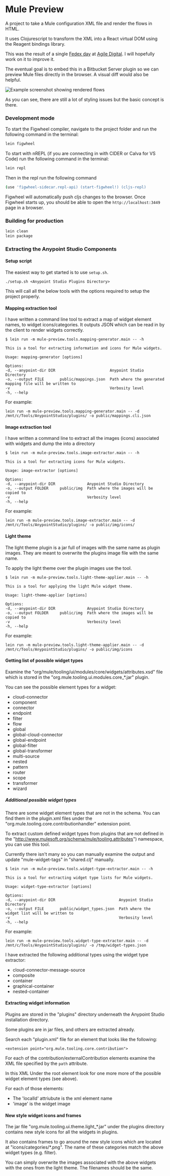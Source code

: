 # Mule Preview

A project to take a Mule configuration XML file and render the flows in HTML.

It uses Clojurescript to transform the XML into a React virtual DOM
using the Reagent bindings library.

This was the result of a single [Fedex day](http://www.theenterprisearchitect.eu/blog/2013/07/23/10-reasons-organize-fedex-day/) at [Agile Digital](https://agiledigital.com.au/).
I will hopefully work on it to improve it.

The eventual goal is to embed this in a Bitbucket Server plugin so we can preview
Mule files directly in the browser. A visual diff would also be helpful.

![Example screenshot showing rendered flows](https://raw.githubusercontent.com/NoxHarmonium/mule-preview/master/doc/example.PNG "Example screenshot showing rendered flows")

As you can see, there are still a lot of styling issues but the basic concept is there.

### Development mode

To start the Figwheel compiler, navigate to the project folder and run the following command in the terminal:

```bash
lein figwheel
```

To start with nREPL (if you are connecting in with CIDER or Calva for VS Code) run the following command in the terminal:

```bash
lein repl
```

Then in the repl run the following command

```bash
(use 'figwheel-sidecar.repl-api) (start-figwheel!) (cljs-repl)
```

Figwheel will automatically push cljs changes to the browser.
Once Figwheel starts up, you should be able to open the `http://localhost:3449` page in a browser.

### Building for production

```bash
lein clean
lein package
```

### Extracting the Anypoint Studio Components

#### Setup script

The easiest way to get started is to use `setup.sh`.

    ./setup.sh <Anypoint Studio Plugins Directory>

This will call all the below tools with the options required to setup
the project properly.

#### Mapping extraction tool

I have written a command line tool to extract a map of widget element names, to widget icons/categories.
It outputs JSON which can be read in by the client to render widgets correctly.

    $ lein run -m mule-preview.tools.mapping-generator.main -- -h

    This is a tool for extracting information and icons for Mule widgets.

    Usage: mapping-generator [options]

    Options:
    -d, --anypoint-dir DIR                        Anypoint Studio Directory
    -o, --output FILE       public/mappings.json  Path where the generated mapping file will be written to
    -v                                            Verbosity level
    -h, --help

For example:

    lein run -m mule-preview.tools.mapping-generator.main -- -d /mnt/c/Tools/AnypointStudio/plugins/ -o public/mappings.cli.json

#### Image extraction tool

I have written a command line to extract all the images (icons) associated with widgets
and dump the into a directory

    $ lein run -m mule-preview.tools.image-extractor.main -- -h

    This is a tool for extracting icons for Mule widgets.

    Usage: image-extractor [options]

    Options:
    -d, --anypoint-dir DIR              Anypoint Studio Directory
    -o, --output FOLDER     public/img  Path where the images will be copied to
    -v                                  Verbosity level
    -h, --help

For example:

    lein run -m mule-preview.tools.image-extractor.main -- -d /mnt/c/Tools/AnypointStudio/plugins/ -o public/img/icons/

#### Light theme

The light theme plugin is a jar full of images with the same name as plugin images.
They are meant to overwrite the plugins image file with the same name.

To apply the light theme over the plugin images use the tool.

    $ lein run -m mule-preview.tools.light-theme-applier.main -- -h

    This is a tool for applying the light Mule widget theme.

    Usage: light-theme-applier [options]

    Options:
    -d, --anypoint-dir DIR              Anypoint Studio Directory
    -o, --output FOLDER     public/img  Path where the images will be copied to
    -v                                  Verbosity level
    -h, --help

For example:

    lein run -m mule-preview.tools.light-theme-applier.main -- -d /mnt/c/Tools/AnypointStudio/plugins/ -o public/img/icons

#### Getting list of possible widget types

Examine the "org/mule/tooling/ui/modules/core/widgets/attributes.xsd" file
which is stored in the "org.mule.tooling.ui.modules.core\_\*.jar" plugin.

You can see the possible element types for a widget:

- cloud-connector
- component
- connector
- endpoint
- filter
- flow
- global
- global-cloud-connector
- global-endpoint
- global-filter
- global-transformer
- multi-source
- nested
- pattern
- router
- scope
- transformer
- wizard

##### Additional possible widget types

There are some widget element types that are not in the schema.
You can find them in the plugin.xml files under the
"org.mule.tooling.core.contributionhandler" extension point.

To extract custom defined widget types from plugins that are
not defined in the "http://www.mulesoft.org/schema/mule/tooling.attributes") namespace,
you can use this tool.

Currently there isn't many so you can manually examine the output
and update "mule-widget-tags" in "shared.clj" manually.

    $ lein run -m mule-preview.tools.widget-type-extractor.main -- -h

    This is a tool for extracting widget type lists for Mule widgets.

    Usage: widget-type-extractor [options]

    Options:
    -d, --anypoint-dir DIR                            Anypoint Studio Directory
    -o, --output FILE       public/widget_types.json  Path where the widget list will be written to
    -v                                                Verbosity level
    -h, --help

For example:

    lein run -m mule-preview.tools.widget-type-extractor.main -- -d /mnt/c/Tools/AnypointStudio/plugins/ -o /tmp/widget-types.json

I have extracted the following additional types using the widget type
extractor:

- cloud-connector-message-source
- composite
- container
- graphical-container
- nested-container

#### Extracting widget information

Plugins are stored in the "plugins" directory underneath the
Anypoint Studio installation directory.

Some plugins are in jar files, and others are extracted already.

Search each "plugin.xml" file for an element that looks like the following:

    <extension point="org.mule.tooling.core.contribution">

For each of the contribution/externalContribution elements
examine the XML file specified by the `path` attribute.

In this XML Under the root element look for one more more of the
possible widget element types (see above).

For each of those elements:

- The 'localId' attriubute is the xml element name
- 'image' is the widget image

#### New style widget icons and frames

The jar file "org.mule.tooling.ui.theme.light\_\*.jar" under the plugins
directory contains new style icons for all the widgets in plugins.

It also contains frames to go around the new style icons which are located at
"icons/categories/\*.png". The name of these categories match the above widget types
(e.g. filter).

You can simply overwrite the images associated with the above widgets
with the ones from the light theme. The filenames should be the same.
